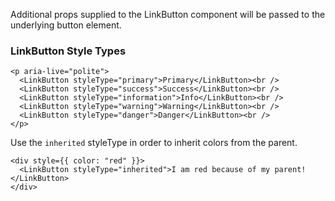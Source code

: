 Additional props supplied to the LinkButton component will be passed to the underlying button element.

### LinkButton Style Types

```
<p aria-live="polite">
  <LinkButton styleType="primary">Primary</LinkButton><br />
  <LinkButton styleType="success">Success</LinkButton><br />
  <LinkButton styleType="information">Info</LinkButton><br />
  <LinkButton styleType="warning">Warning</LinkButton><br />
  <LinkButton styleType="danger">Danger</LinkButton><br />
</p>
```

Use the `inherited` styleType in order to inherit colors from the parent.

```
<div style={{ color: "red" }}>
  <LinkButton styleType="inherited">I am red because of my parent!</LinkButton>
</div>
```
